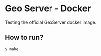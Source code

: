 # Geo Server - Docker

Testing the official GeoServer docker image.

## How to run?

```bash
$ make
```
